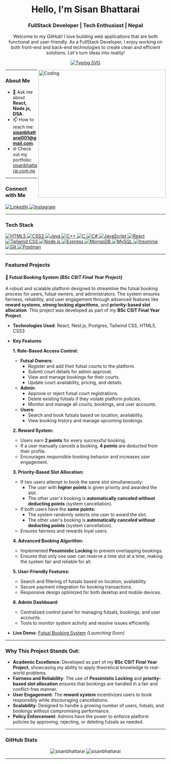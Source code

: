 <h1 align="center">Hello, I'm Sisan Bhattarai</h1> 
<h3 align="center">FullStack Developer | Tech Enthusiast | Nepal</h3> 
<p align="center"> Welcome to my GitHub! I love building web applications that are both functional and user-friendly. As a FullStack Developer, I enjoy working on both front-end and back-end technologies to create clean and efficient solutions. Let's turn ideas into reality! </p>

<p align="center">
<a href="https://github.com/Seesonn">
  <img src="https://readme-typing-svg.demolab.com?font=Fira+Code&pause=1000&color=00FF00&center=true&vCenter=true&width=435&lines=Building+scalable+web+applications;Always+learning+new+tech;Turning+ideas+into+reality;Passionate+about+clean+code" alt="Typing SVG" />
</a>
</p>

<img align="right" alt="Coding" width="400" src="https://cdn.dribbble.com/users/1162077/screenshots/3848914/programmer.gif">

---

###  About Me

- 💬 Ask me about **React, Node.js, DSA**.
- 📫 How to reach me: **sisanbhattarai001@gmail.com**.
- 🌐 Check out my portfolio: [sisanbhattarai.com.np](https://sisanbhattarai.com.np)

---

###  Connect with Me
<p align="left">
   <a href="https://www.linkedin.com/in/sisan-bhattarai-7006242b2?utm_source=share&utm_campaign=share_via&utm_content=profile&utm_medium=android_app" target="_blank">
    <img align="center" src="https://img.shields.io/badge/LinkedIn-0077B5?style=for-the-badge&logo=linkedin&logoColor=white" alt="LinkedIn" />
  </a>
  <a href="https://www.instagram.com/see_son_?igsh=MTFhc25td2RpbGF0bw==" target="_blank">
    <img align="center" src="https://img.shields.io/badge/Instagram-E4405F?style=for-the-badge&logo=instagram&logoColor=white" alt="Instagram" />
  </a>
</p>

---

###  Tech Stack
<p align="left">
  <a href="https://www.w3.org/html/" target="_blank" rel="noreferrer">
    <img src="https://img.shields.io/badge/HTML5-E34F26?style=for-the-badge&logo=html5&logoColor=white" alt="HTML5" />
  </a>
  <a href="https://www.w3.org/Style/CSS/" target="_blank" rel="noreferrer">
    <img src="https://img.shields.io/badge/CSS3-1572B6?style=for-the-badge&logo=css3&logoColor=white" alt="CSS3" />
  </a>
  <a href="https://www.java.com" target="_blank" rel="noreferrer">
    <img src="https://img.shields.io/badge/Java-ED8B00?style=for-the-badge&logo=openjdk&logoColor=white" alt="Java" />
  </a>
  <a href="https://www.w3schools.com/cpp/" target="_blank" rel="noreferrer">
    <img src="https://img.shields.io/badge/C%2B%2B-00599C?style=for-the-badge&logo=c%2B%2B&logoColor=white" alt="C++" />
  </a>
  <a href="https://www.cprogramming.com/" target="_blank" rel="noreferrer">
    <img src="https://img.shields.io/badge/C-00599C?style=for-the-badge&logo=c&logoColor=white" alt="C" />
  </a>
  <a href="https://learn.microsoft.com/en-us/dotnet/csharp/" target="_blank" rel="noreferrer">
    <img src="https://img.shields.io/badge/C%23-239120?style=for-the-badge&logo=c-sharp&logoColor=white" alt="C#" />
  </a>
  <a href="https://developer.mozilla.org/en-US/docs/Web/JavaScript" target="_blank" rel="noreferrer">
    <img src="https://img.shields.io/badge/JavaScript-F7DF1E?style=for-the-badge&logo=javascript&logoColor=black" alt="JavaScript" />
  </a>
  <a href="https://reactjs.org/" target="_blank" rel="noreferrer">
    <img src="https://img.shields.io/badge/React-20232A?style=for-the-badge&logo=react&logoColor=61DAFB" alt="React" />
  </a>
  <a href="https://tailwindcss.com/" target="_blank" rel="noreferrer">
    <img src="https://img.shields.io/badge/Tailwind_CSS-38B2AC?style=for-the-badge&logo=tailwind-css&logoColor=white" alt="Tailwind CSS" />
  </a>
  <a href="https://nodejs.org" target="_blank" rel="noreferrer">
    <img src="https://img.shields.io/badge/Node.js-339933?style=for-the-badge&logo=nodedotjs&logoColor=white" alt="Node.js" />
  </a>
  <a href="https://expressjs.com" target="_blank" rel="noreferrer">
    <img src="https://img.shields.io/badge/Express-000000?style=for-the-badge&logo=express&logoColor=white" alt="Express" />
  </a>
  <a href="https://www.mongodb.com/" target="_blank" rel="noreferrer">
    <img src="https://img.shields.io/badge/MongoDB-47A248?style=for-the-badge&logo=mongodb&logoColor=white" alt="MongoDB" />
  </a>
  <a href="https://www.mysql.com/" target="_blank" rel="noreferrer">
    <img src="https://img.shields.io/badge/MySQL-005C84?style=for-the-badge&logo=mysql&logoColor=white" alt="MySQL" />
  </a>
  <a href="https://insomnia.rest/" target="_blank" rel="noreferrer">
    <img src="https://img.shields.io/badge/Insomnia-5849BE?style=for-the-badge&logo=insomnia&logoColor=white" alt="Insomnia" />
  </a>
  <a href="https://git-scm.com/" target="_blank" rel="noreferrer">
    <img src="https://img.shields.io/badge/Git-F05032?style=for-the-badge&logo=git&logoColor=white" alt="Git" />
  </a>
  <a href="https://postman.com" target="_blank" rel="noreferrer">
    <img src="https://img.shields.io/badge/Postman-FF6C37?style=for-the-badge&logo=postman&logoColor=white" alt="Postman" />
  </a>
</p>

---
###  Featured Projects

#### 🚀 **Futsal Booking System** *(BSc CSIT Final Year Project)*
A robust and scalable platform designed to streamline the futsal booking process for users, futsal owners, and administrators. The system ensures fairness, reliability, and user engagement through advanced features like **reward systems**, **strong locking algorithms**, and **priority-based slot allocation**. This project was developed as part of my **BSc CSIT Final Year Project**.

- **Technologies Used**: React, Nest.js, Postgres, Tailwind CSS, HTML5, CSS3
- **Key Features**:

  **1. Role-Based Access Control:**
  - **Futsal Owners**:
    - Register and add their futsal courts to the platform.
    - Submit court details for admin approval.
    - View and manage bookings for their courts.
    - Update court availability, pricing, and details.
  - **Admin**:
    - Approve or reject futsal court registrations.
    - Delete existing futsals if they violate platform policies.
    - Monitor and manage all courts, bookings, and user accounts.
  - **Users**:
    - Search and book futsals based on location, availability.
    - View booking history and manage upcoming bookings.

  **2. Reward System:**
  - Users earn **2 points** for every successful booking.
  - If a user manually cancels a booking, **4 points** are deducted from their profile.
  - Encourages responsible booking behavior and increases user engagement.

  **3. Priority-Based Slot Allocation:**
  - If two users attempt to book the same slot simultaneously:
    - The user with **higher points** is given priority and awarded the slot.
    - The other user's booking is **automatically canceled without deducting points** (system cancellation).
  - If both users have the **same points**:
    - The system randomly selects one user to award the slot.
    - The other user's booking is **automatically canceled without deducting points** (system cancellation).
  - Ensures fairness and rewards loyal users.

  **4. Advanced Booking Algorithm:**
  - Implemented **Pessimistic Locking** to prevent overlapping bookings.
  - Ensures that only one user can reserve a time slot at a time, making the system fair and reliable for all.

  **5. User-Friendly Features:**
  - Search and filtering of futsals based on location, availability.
  - Secure payment integration for booking transactions.
  - Responsive design optimized for both desktop and mobile devices.

  **6. Admin Dashboard:**
  - Centralized control panel for managing futsals, bookings, and user accounts.
  - Tools to monitor system activity and resolve issues efficiently.

- **Live Demo**: [Futsal Booking System](https://your-futsal-booking-system-link.com) *(Launching Soon)*


---

### Why This Project Stands Out:
- **Academic Excellence**: Developed as part of my **BSc CSIT Final Year Project**, showcasing my ability to apply theoretical knowledge to real-world problems.
- **Fairness and Reliability**: The use of **Pessimistic Locking** and **priority-based slot allocation** ensures that bookings are handled in a fair and conflict-free manner.
- **User Engagement**: The **reward system** incentivizes users to book responsibly while discouraging cancellations.
- **Scalability**: Designed to handle a growing number of users, futsals, and bookings without compromising performance.
- **Policy Enforcement**: Admins have the power to enforce platform policies by approving, rejecting, or deleting futsals as needed.



---

###  GitHub Stats
<p align="center">
  <img src="https://github-readme-stats.vercel.app/api?username=Seesonn&show_icons=true&theme=radical&hide_border=true" alt="sisanbhattarai" />
  <img src="https://github-readme-stats.vercel.app/api/top-langs/?username=Seesonn&layout=compact&theme=radical&hide_border=true" alt="sisanbhattarai" />
</p>

---



